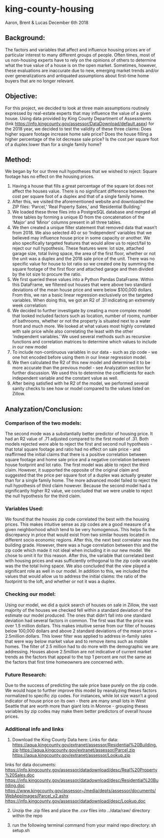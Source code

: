 # king-county-housing

Aaron, Brent & Lucas
December 6th 2018 

## Background:
The factors and variables that affect and influence housing prices are of particular interest to many different groups of people. Often times, most of us non-housing experts have to rely on the opinions of others to determine what the true value of a house is on the open market. Sometimes, however, these evaluations are inaccurate due to new, emerging market trends and/or over generalizations and antiquated assumptions about first-time home buyers that are no longer relevant.

## Objective:
For this project, we decided to look at three main assumptions routinely expressed by real-estate experts that may influence the value of a given house. Using data provided by King County Department of Assessments (link https://info.kingcounty.gov/assessor/DataDownload/default.aspx) for the 2018 year, we decided to test the validity of these three claims:
Does higher square footage increase home sale price?
Does the house filling a higher percentage of the lot decrease sale price?
Is the cost per square foot of a duplex lower than for a single family home?

## Method: 
We began by for our three null hypotheses that we wished to reject:
Square footage has no effect on the housing prices.
1. Having a house that fills a great percentage of the square lot does not affect the houses value.
There is no significant difference between the cost per square foot of a duplex and that of a single family home.
2. After this, we visited the aforementioned website and downloaded the ZIP files: ‘Parcel,’ ‘Real Poperty Sales,’ and ‘Residential Building.’
3. We loaded these three files into a PostgreSQL database and merged all three tables by forming a unique ID from the concatenation of the ‘Major’ and ‘Minor’ columns present in all three tables.
4. We then created a unique filter statement that removed data that wasn’t from 2018. We also selected 40 or so ‘Independent’ variables that we believed may influence house price in some capacity or another. We also specifically targeted features that would allow us to reject/fail to reject our null hypothesis. These features were: lot size, attached garage size, total living space, the area of the first floor, whether or not the unit was a duplex and the 2018 sale price of the unit. There was no specific value for house to lot ratio so we created one by summing the square footage of the first floor and attached garage and then divided by the lot size to procure the ratio.
5. We first queried these values into a Python Pandas DataFrame. Within this DataFrame, we filtered out houses that were above two standard deviations of the mean house price and were below $100,000 dollars.  From this, we ran a basic linear regression exclusively on the targeted variables. When doing this, we got an R2 of .31 indicating an extremely week correlation:
6. We decided to further investigate by creating a more complex model that looked included factors such as location, number of rooms, number of bathrooms, whether or not the property is situated next to a water front and much more. We looked at what values most highly correlated with sale price while also correlating the least with the other ‘independent variables.’ We used several methods such as recursive functions and correlation matrices to determine which values to include in our new model
7. To include non-continuous variables in our data - such as zip code - we one hot encoded before using them in our linear regression model.
8. We then calculated the R2 of this new model and determined it to be more accurate than the previous model - see Analyzation section for further discussion. We used this to determine the coefficients for each independent variable and the constant value as well.
9. After being satisfied with he R2 of the model, we performed several sanity checks to see how or model compared to the values listed on Zillow. 

## Analyzation/Conclusion:
### Comparison of the two models: 
The second mode was a substantially better predictor of housing price. It had an R2 value of .71 adjusted compared to the first model of .31. Both models rejected were able to reject the first and second null hypothesis - that total square footage and ratio had no effect on sale price - and reaffirmed the initial claims that there is a positive correlation between square footage and home sale price and a negative correlation between house footprint and lot ratio. The first model was able to reject the third claim. However, it supported the opposite of the original claim and suggested that the price per square foot of a duplex was actually greater than for a single family home. The more advanced model failed to reject the null hypothesis of third claim however. Because the second model had a significantly higher R2 value, we concluded that we were unable to reject the null hypothesis for the third claim. 

### Variables Used:
We found that the houses zip code correlated the best with the housing prices. This makes intuitive sense as zip codes are a good measure of a given neighborhood which tend to be very homogenous. This helps fix the discrepancy in price that would exist from two similar houses located in different socio economic regions. After this, the next best correlator was the building grade. However, there was a huge correlation between this and the zip code which made it not ideal when including it in our new model. We chose to omit it for this reason. After this, the variable that correlated best with housing prices and was sufficiently orthogonal to the zip code variable was the the total living space. We also concluded that the view played a significant role as well in our model. In addition to this, we included the values that would allow us to address the initial claims: the ratio of the footprint to the loft, and whether or not it was a duplex. 

### Checking our model:
Using our model, we did a quick search of houses on sale in Zillow, the vast majority of the houses we checked fell within a standard deviation of the estimate our model produced. The ones that didn’t fall into one standard deviation had several factors in common. The first was that the price was over 1.5 million dollars. This makes intuitive sense from our filter of houses below 100,000 dollars and above 2 standard deviations of the mean price ~ 2.5million dollars.  This lower filter was applied to address in-family sales that were way below market value and to remove items such as mobile homes. The filter of 2.5 million had to do more with the demographic we are addressing. Houses above 2.5million are not indicative of current market trends as the factors that appeal to the top 1 percent are not the same as the factors that first time homeowners are concerned with.

### Future Research:
Due to the success of predicting the sale price base purely on the zip code. We would hope to further improve this model by reanalyzing theses factors normalized to specific zip codes. For instances, while lot size wasn’t a good indicator of house price on its own - there are many small lots in West Seattle that are worth more than giant lots in Monroe - grouping theses variables by zip codes may make them better predictors of overall house prices.



### Additional info and links
1. Download the King County Data here:
Links for data:
https://aqua.kingcounty.gov/extranet/assessor/Residential%20Building.zip
https://aqua.kingcounty.gov/extranet/assessor/Parcel.zip
https://aqua.kingcounty.gov/extranet/assessor/Lookup.zip

links for data documents:
https://info.kingcounty.gov/assessor/datadownload/desc/Real%20Property%20Sales.doc
https://info.kingcounty.gov/assessor/datadownload/desc/Residential%20Building.doc
https://www.kingcounty.gov/assessor~/media/depts/assessor/documents/WebAppImages/Parcel_v2.ashx
https://info.kingcounty.gov/assessor/datadownload/desc/Lookup.doc

2. Unzip the .zip files and place the .csv files into ../data/raw/ directory within the repo

3. run the following terminal command from your maind repo directory:
sh setup.sh 

